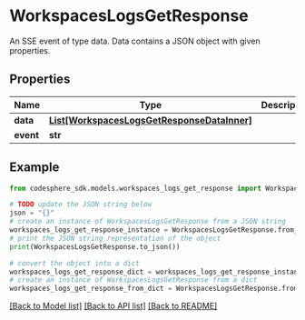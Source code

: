 # WorkspacesLogsGetResponse

An SSE event of type data. Data contains a JSON object with given properties.

## Properties

Name | Type | Description | Notes
------------ | ------------- | ------------- | -------------
**data** | [**List[WorkspacesLogsGetResponseDataInner]**](WorkspacesLogsGetResponseDataInner.md) |  |
**event** | **str** |  |

## Example

```python
from codesphere_sdk.models.workspaces_logs_get_response import WorkspacesLogsGetResponse

# TODO update the JSON string below
json = "{}"
# create an instance of WorkspacesLogsGetResponse from a JSON string
workspaces_logs_get_response_instance = WorkspacesLogsGetResponse.from_json(json)
# print the JSON string representation of the object
print(WorkspacesLogsGetResponse.to_json())

# convert the object into a dict
workspaces_logs_get_response_dict = workspaces_logs_get_response_instance.to_dict()
# create an instance of WorkspacesLogsGetResponse from a dict
workspaces_logs_get_response_from_dict = WorkspacesLogsGetResponse.from_dict(workspaces_logs_get_response_dict)
```
[[Back to Model list]](../README.md#documentation-for-models) [[Back to API list]](../README.md#documentation-for-api-endpoints) [[Back to README]](../README.md)
